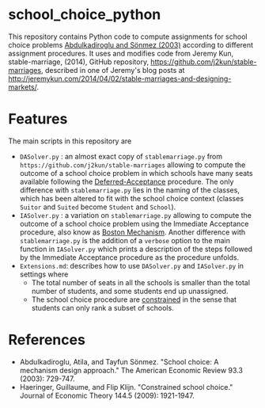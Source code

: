 # school_choice_python

This repository contains Python code to compute assignments for school choice problems [Abdulkadiroglu and Sönmez (2003)](https://scholar.google.com/scholar?cluster=8496416599183251074&hl=en&as_sdt=0,43&as_vis=1) according to different assignment procedures. It uses and modifies code from Jeremy Kun, stable-marriage, (2014), GitHub repository, https://github.com/j2kun/stable-marriages, described in one of Jeremy's blog posts at http://jeremykun.com/2014/04/02/stable-marriages-and-designing-markets/.

# Features

The main scripts in this repository are

* `DASolver.py` : an almost exact copy of `stablemarriage.py` from `https://github.com/j2kun/stable-marriages` allowing to compute the outcome of a school choice problem in which schools have many seats available following the [Deferred-Acceptance](http://www.nber.org/papers/w13225) procedure. The only difference with `stablemarriage.py` lies in the naming of the classes, which has been altered to fit with the school choice context (classes `Suitor` and `Suited` become `Student` and `School`).
* `IASolver.py` : a variation on `stablemarriage.py` allowing to compute the outcome of a school choice problem using the Immediate Acceptance procedure, also know as [Boston Mechanism](https://scholar.google.com/scholar?cluster=8496416599183251074&hl=en&as_sdt=0,43&as_vis=1). Another difference with `stablemarriage.py` is the addition of a `verbose` option to the main function in  `IASolver.py` which prints a description of the steps followed by the Immediate Acceptance procedure as the procedure unfolds.
* `Extensions.md`: describes how to use `DASolver.py` and `IASolver.py` in settings where
  * The total number of seats in all the schools is smaller than the total number of students, and some students end up unassigned.
  * The school choice procedure are [constrained](https://scholar.google.be/scholar?cluster=16748092764273030035&hl=en&as_sdt=0,43) in the sense that students can only rank a subset of schools.




# References

* Abdulkadiroglu, Atila, and Tayfun Sönmez. "School choice: A mechanism design approach." The American Economic Review 93.3 (2003): 729-747.
* Haeringer, Guillaume, and Flip Klijn. "Constrained school choice." Journal of Economic Theory 144.5 (2009): 1921-1947.
